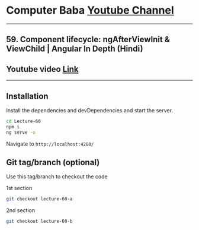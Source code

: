 # Computer Baba [Youtube Channel](https://www.youtube.com/c/ComputerBabaOfficial)

---

## 59. Component lifecycle: ngAfterViewInit & ViewChild | Angular In Depth (Hindi)

## Youtube video [Link](https://youtu.be/bmH5OYWRcUw)

---

## Installation

Install the dependencies and devDependencies and start the server.

```sh
cd Lecture-60
npm i
ng serve -o
```

Navigate to `http://localhost:4200/`

## Git tag/branch (optional)

Use this tag/branch to checkout the code

1st section

```sh
git checkout lecture-60-a
```

2nd section

```sh
git checkout lecture-60-b
```
